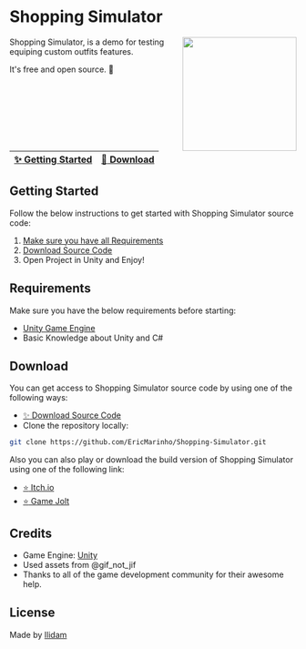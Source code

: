 # Shopping Simulator
<img align="right" src="https://img.itch.zone/aW1nLzExMzI4MDM5LnBuZw==/315x250%23c/vXY3Z1.png" width= 200/>
Shopping Simulator, is a demo for testing equiping custom outfits features.

It's free and open source. :clap:

| [:sparkles: Getting Started](#getting-started) | [:rocket: Download](#download) |
| --------------- |  -------- |

## Getting Started

Follow the below instructions to get started with Shopping Simulator source code:

1. [Make sure you have all Requirements](#requirements)
2. [Download Source Code](#download)
3. Open Project in Unity and Enjoy!

## Requirements

Make sure you have the below requirements before starting:

- [Unity Game Engine](https://unity3d.com)
- Basic Knowledge about Unity and C#

## Download

You can get access to Shopping Simulator source code by using one of the following ways:

- [:sparkles: Download Source Code](https://github.com/EricMarinho/Shopping-Simulator/archive/master.zip)
- Clone the repository locally:

```bash
git clone https://github.com/EricMarinho/Shopping-Simulator.git
```

Also you can also play or download the build version of Shopping Simulator using one of the following link:

- [:star: Itch.io](https://ilidam.itch.io/shopping-simulator)
- [:star: Game Jolt](https://gamejolt.com/games/shopping-simulator/787110)

## Credits

- Game Engine: [Unity](https://unity3d.com/)
- Used assets from @gif_not_jif
- Thanks to all of the game development community for their awesome help.

## License

Made by [Ilidam](https://github.com/EricMarinho)
